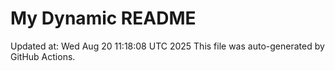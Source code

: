 # My Dynamic README
Updated at: Wed Aug 20 11:18:08 UTC 2025
This file was auto-generated by GitHub Actions.

